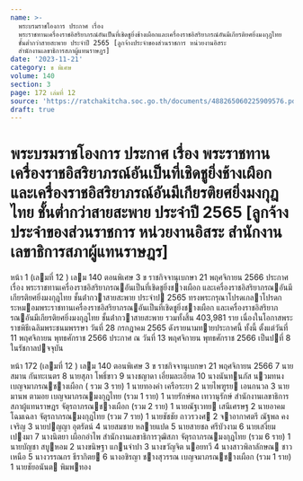 ```yaml
---
name: >-
  พระบรมราชโองการ ประกาศ เรื่อง
  พระราชทานเครื่องราชอิสริยาภรณ์อันเป็นที่เชิดชูยิ่งช้างเผือกและเครื่องราชอิสริยาภรณ์อันมีเกียรติยศยิ่งมงกุฎไทย
  ชั้นต่ำกว่าสายสะพาย ประจำปี 2565 [ลูกจ้างประจำของส่วนราชการ หน่วยงานอิสระ
  สำนักงานเลขาธิการสภาผู้แทนราษฎร]
date: '2023-11-21'
category: ข พิเศษ
volume: 140
section: 3
page: 172 เล่มที่ 12
source: 'https://ratchakitcha.soc.go.th/documents/488265060225909576.pdf'
draft: true
---
```


# พระบรมราชโองการ ประกาศ เรื่อง พระราชทานเครื่องราชอิสริยาภรณ์อันเป็นที่เชิดชูยิ่งช้างเผือกและเครื่องราชอิสริยาภรณ์อันมีเกียรติยศยิ่งมงกุฎไทย ชั้นต่ำกว่าสายสะพาย ประจำปี 2565 [ลูกจ้างประจำของส่วนราชการ หน่วยงานอิสระ สำนักงานเลขาธิการสภาผู้แทนราษฎร]

หน้า 1 (เลมที่ 12 ) เลม 140 ตอนพิเศษ 3 ข ราชกิจจานุเบกษา 21 พฤศจิกายน 2566 ประกาศ เรื่อง พระราชทานเครื่องราชอิสริยาภรณอันเป็นที่เชิดชูยิ่งชางเผือก และเครื่องราชอิสริยาภรณอันมีเกียรติยศยิ่งมงกุฎไทย ชั้นต่ํากวาสายสะพาย ประจําป 2565 ทรงพระกรุณาโปรดเกลาโปรดกระหมอมพระราชทานเครื่องราชอิสริยาภรณอันเป็นที่เชิดชูยิ่งชางเผือก และเครื่องราชอิสริยาภรณอันมีเกียรติยศยิ่งมงกุฎไทย ชั้นต่ํากวาสายสะพาย รวมทั้งสิ้น 403,981 ราย เนื่องในโอกาสพระราชพิธีเฉลิมพระชนมพรรษา วันที่ 28 กรกฎาคม 2565 ดังรายนามทายประกาศนี้ ทั้งนี้ ตั้งแต่วันที่ 11 พฤศจิกายน พุทธศักราช 2566 ประกาศ ณ วันที่ 13 พฤศจิกายน พุทธศักราช 2566 เป็นปที่ 8 ในรัชกาลปจจุบัน

หน้า 172 (เลมที่ 12 ) เลม 140 ตอนพิเศษ 3 ข ราชกิจจานุเบกษา 21 พฤศจิกายน 2566 7 นายสมาน กันทะเนตร 8 นายสุภา โพธิ์ขาว 9 นางชญาดา เอี่ยมละเอียด 10 นางนันทนภัส นวมทนง เบญจมาภรณชางเผือก ( รวม 3 ราย) 1 นายทองคํา เครือระยา 2 นายไพฑูรย เอนกนวล 3 นายมานพ ตามอย เบญจมาภรณมงกุฎไทย (รวม 1 ราย) 1 นายรักษ์พล เทวานุรักษ์ สํานักงานเลขาธิการสภาผู้แทนราษฎร จัตุรถาภรณชางเผือก (รวม 2 ราย) 1 นายณัฐเวทย เสนีเศรษฐ 2 นายอาคม โฉมเฉลา จัตุรถาภรณมงกุฎไทย (รวม 7 ราย) 1 นายชัชชัย ถาวรวงศ 2 จาอากาศตรี ณัฐพล คงเจริญ 3 นายปญญา อุตรัตน์ 4 นายสมชาย หลายแปด 5 นายสายชล ศรีบัวงาม 6 นายเสงี่ยม เปงมา 7 นางนิตยา เผือกอําไพ สํานักงานเลขาธิการวุฒิสภา จัตุรถาภรณมงกุฎไทย (รวม 6 ราย) 1 นายบัญชา สบูหอม 2 นางขนิษฐา แกนจําปา 3 นางขวัญจิต นอยทวี 4 นางสาวพิลาลักษณ ชาวเหนือ 5 นางวรรณกร ธีรากิตย 6 นางอชิรญา ชางสุวรรณ เบญจมาภรณชางเผือก (รวม 1 ราย) 1 นายชัยอนันต พิมพทอง
